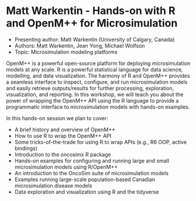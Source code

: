 # Matt Warkentin - Hands-on with R and OpenM++ for Microsimulation

- Presenting author: Matt Warkentin (University of Calgary, Canada)
- Authors: Matt Warkentin, Jean Yong, Michael Wolfson
- Topic: Microsimulation modeling platforms

OpenM++ is a powerful open-source platform for deploying microsimulation models at any scale. R is a powerful statistical language for data science, modelling, and data visualization. The harmony of R and OpenM++ provides a seamless interface to inspect, configure, and run microsimulation models and easily retrieve outputs/results for further processing, exploration, visualization, and reporting. In this workshop, we will teach you about the power of wrapping the OpenM++ API using the R language to provide a programmatic interface to microsimulation models with hands-on examples.

In this hands-on session we plan to cover:
-	A brief history and overview of OpenM++
-	How to use R to wrap the OpenM++ API
-	Some tricks-of-the-trade for using R to wrap APIs (e.g., R6 OOP, active bindings)
-	Introduction to the oncosimx R package
-	Hands-on examples for configuring and running large and small microsimulation models using R/OpenM++
-	An introduction to the OncoSim suite of microsimulation models
-	Examples running large-scale population-based Canadian microsimulation disease models
-	Data exploration and visualization using R and the tidyverse
